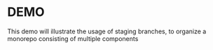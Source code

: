# DEMO

This demo will illustrate the usage of staging branches, to organize a monorepo consisting of multiple components
